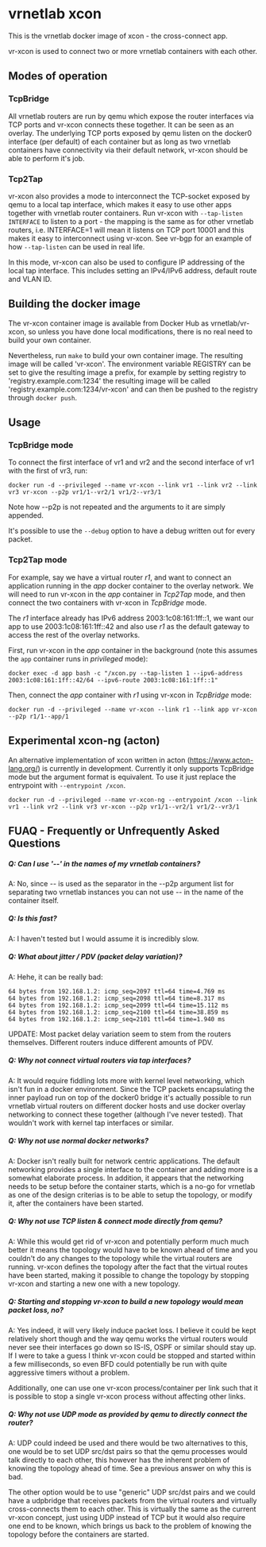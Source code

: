 vrnetlab xcon
=============
This is the vrnetlab docker image of xcon - the cross-connect app.

vr-xcon is used to connect two or more vrnetlab containers with each other.

Modes of operation
------------------

### TcpBridge
All vrnetlab routers are run by qemu which expose the router interfaces via TCP
ports and vr-xcon connects these together. It can be seen as an overlay. The
underlying TCP ports exposed by qemu listen on the docker0 interface (per
default) of each container but as long as two vrnetlab containers have
connectivity via their default network, vr-xcon should be able to perform it's
job.

### Tcp2Tap
vr-xcon also provides a mode to interconnect the TCP-socket exposed by qemu to
a local tap interface, which makes it easy to use other apps together with
vrnetlab router containers. Run vr-xcon with `--tap-listen INTERFACE` to listen
to a port - the mapping is the same as for other vrnetlab routers, i.e.
INTERFACE=1 will mean it listens on TCP port 10001 and this makes it easy to
interconnect using vr-xcon. See vr-bgp for an example of how `--tap-listen` can
be used in real life.

In this mode, vr-xcon can also be used to configure IP addressing of the local
tap interface. This includes setting an IPv4/IPv6 address, default route and VLAN ID.

Building the docker image
-------------------------
The vr-xcon container image is available from Docker Hub as vrnetlab/vr-xcon,
so unless you have done local modifications, there is no real need to build
your own container.

Nevertheless, run `make` to build your own container image. The resulting image
will be called 'vr-xcon'. The environment variable REGISTRY can be set to give
the resulting image a prefix, for example by setting registry to
'registry.example.com:1234' the resulting image will be called
'registry.example.com:1234/vr-xcon' and can then be pushed to the registry
through `docker push`.

Usage
-----

### TcpBridge mode
To connect the first interface of vr1 and vr2 and the second interface of vr1
with the first of vr3, run:
```
docker run -d --privileged --name vr-xcon --link vr1 --link vr2 --link vr3 vr-xcon --p2p vr1/1--vr2/1 vr1/2--vr3/1
```
Note how --p2p is not repeated and the arguments to it are simply appended.

It's possible to use the `--debug` option to have a debug written out for every
packet.

### Tcp2Tap mode
For example, say we have a virtual router _r1_, and  want to connect an application
running in the _app_ docker container to the overlay network. We will need to run vr-xcon
in the _app_ container in _Tcp2Tap_ mode, and then connect the two containers with
vr-xcon in _TcpBridge_ mode.

The _r1_ interface already has IPv6 address 2003:1c08:161:1ff::1, we want our app to
use 2003:1c08:161:1ff::42 and also use _r1_ as the default gateway to access the rest
of the overlay networks.

First, run vr-xcon in the _app_ container in the background (note this assumes the
`app` container runs in _privileged_ mode):
```
docker exec -d app bash -c "/xcon.py --tap-listen 1 --ipv6-address 2003:1c08:161:1ff::42/64 --ipv6-route 2003:1c08:161:1ff::1"
```

Then, connect the _app_ container with _r1_ using vr-xcon in _TcpBridge_ mode:
```
docker run -d --privileged --name vr-xcon --link r1 --link app vr-xcon --p2p r1/1--app/1
```

Experimental xcon-ng (acton)
----------------------------
An alternative implementation of xcon written in acton
(https://www.acton-lang.org/) is currently in development. Currently it only
supports TcpBridge mode but the argument format is equivalent. To use it just
replace the entrypoint with `--entrypoint /xcon`.

```
docker run -d --privileged --name vr-xcon-ng --entrypoint /xcon --link vr1 --link vr2 --link vr3 vr-xcon --p2p vr1/1--vr2/1 vr1/2--vr3/1
```

FUAQ - Frequently or Unfrequently Asked Questions
-------------------------------------------------
##### Q: Can I use '--' in the names of my vrnetlab containers?
A: No, since -- is used as the separator in the --p2p argument list for
separating two vrnetlab instances you can not use -- in the name of the
container itself.

##### Q: Is this fast?
A: I haven't tested but I would assume it is incredibly slow.

##### Q: What about jitter / PDV (packet delay variation)?
A: Hehe, it can be really bad:

    64 bytes from 192.168.1.2: icmp_seq=2097 ttl=64 time=4.769 ms
    64 bytes from 192.168.1.2: icmp_seq=2098 ttl=64 time=8.317 ms
    64 bytes from 192.168.1.2: icmp_seq=2099 ttl=64 time=15.112 ms
    64 bytes from 192.168.1.2: icmp_seq=2100 ttl=64 time=38.859 ms
    64 bytes from 192.168.1.2: icmp_seq=2101 ttl=64 time=1.940 ms

UPDATE: Most packet delay variation seem to stem from the routers themselves.
Different routers induce different amounts of PDV.

##### Q: Why not connect virtual routers via tap interfaces?
A: It would require fiddling lots more with kernel level networking, which
isn't fun in a docker environment. Since the TCP packets encapsulating the
inner payload run on top of the docker0 bridge it's actually possible to run
vrnetlab virtual routers on different docker hosts and use docker overlay
networking to connect these together (although I've never tested). That
wouldn't work with kernel tap interfaces or similar.

##### Q: Why not use normal docker networks?
A: Docker isn't really built for network centric applications. The default
networking provides a single interface to the container and adding more is a
somewhat elaborate process. In addition, it appears that the networking needs
to be setup before the container starts, which is a no-go for vrnetlab as one
of the design criterias is to be able to setup the topology, or modify it,
after the containers have been started.

##### Q: Why not use TCP listen & connect mode directly from qemu?
A: While this would get rid of vr-xcon and potentially perform much much
better it means the topology would have to be known ahead of time and you
couldn't do any changes to the topology while the virtual routers are running.
vr-xcon defines the topology after the fact that the virtual routes have been
started, making it possible to change the topology by stopping vr-xcon and
starting a new one with a new topology.

##### Q: Starting and stopping vr-xcon to build a new topology would mean packet loss, no?
A: Yes indeed, it will very likely induce packet loss. I believe it could be
kept relatively short though and the way qemu works the virtual routers would
never see their interfaces go down so IS-IS, OSPF or similar should stay up. If
I were to take a guess I think vr-xcon could be stopped and started within a
few milliseconds, so even BFD could potentially be run with quite aggressive
timers without a problem.

Additionally, one can use one vr-xcon process/container per link such that it
is possible to stop a single vr-xcon process without affecting other links.

##### Q: Why not use UDP mode as provided by qemu to directly connect the router?
A: UDP could indeed be used and there would be two alternatives to this, one
would be to set UDP src/dst pairs so that the qemu processes would talk
directly to each other, this however has the inherent problem of knowing the
topology ahead of time. See a previous answer on why this is bad.

The other option would be to use "generic" UDP src/dst pairs and we could have
a udpbridge that receives packets from the virtual routers and virtually
cross-connects them to each other. This is virtually the same as the current
vr-xcon concept, just using UDP instead of TCP but it would also require one
end to be known, which brings us back to the problem of knowing the topology
before the containers are started.
